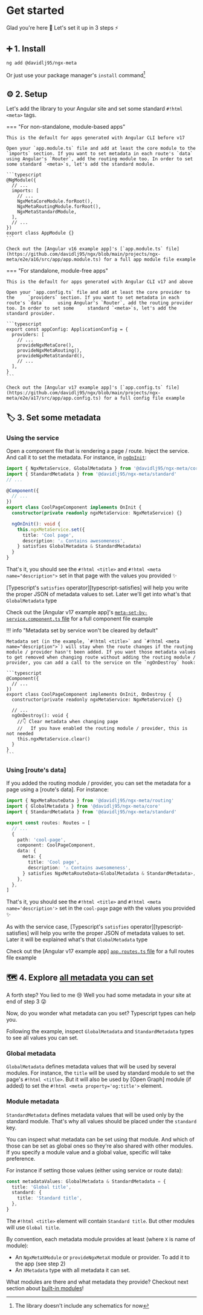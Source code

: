 # Get started

Glad you're here 🥰 Let's set it up in 3 steps ⚡️

## ➕ 1. Install

```
ng add @davidlj95/ngx-meta
```

Or just use your package manager's `install` command[^1]

## ⚙️ 2. Setup

Let's add the library to your Angular site and set some standard `#!html <meta>` tags.

=== "For non-standalone, module-based apps"

    This is the default for apps generated with Angular CLI before v17

    Open your `app.module.ts` file and add at least the core module to the `imports` section. If you want to set metadata in each route's `data` using Angular's `Router`, add the routing module too. In order to set some standard `<meta>`s, let's add the standard module.

    ```typescript
    @NgModule({
      // ...
      imports: [
        // ...
        NgxMetaCoreModule.forRoot(),
        NgxMetaRoutingModule.forRoot(),
        NgxMetaStandardModule,
      ],
      // ...
    })
    export class AppModule {}
    ```

    Check out the [Angular v16 example app]'s [`app.module.ts` file](https://github.com/davidlj95/ngx/blob/main/projects/ngx-meta/e2e/a16/src/app/app.module.ts) for a full app module file example

=== "For standalone, module-free apps"

    This is the default for apps generated with Angular CLI v17 and above

    Open your `app.config.ts` file and add at least the core provider to the     `providers` section. If you want to set metadata in each route's `data`     using Angular's `Router`, add the routing provider too. In order to set some     standard `<meta>`s, let's add the standard provider.

    ```typescript
    export const appConfig: ApplicationConfig = {
      providers: [
        // ...
        provideNgxMetaCore(),
        provideNgxMetaRouting(),
        provideNgxMetaStandard(),
        // ...
      ],
    }
    ```

    Check out the [Angular v17 example app]'s [`app.config.ts` file](https://github.com/davidlj95/ngx/blob/main/projects/ngx-meta/e2e/a17/src/app/app.config.ts) for a full config file example

## 🏷️ 3. Set some metadata

### Using the service

Open a component file that is rendering a page / route. Inject the service. And call it to set the metadata. For instance, in [`ngOnInit`](https://angular.dev/guide/components/lifecycle#ngoninit):

```typescript
import { NgxMetaService, GlobalMetadata } from '@davidlj95/ngx-meta/core'
import { StandardMetadata } from '@davidlj95/ngx-meta/standard'
// ...

@Component({
  // ...
})
export class CoolPageComponent implements OnInit {
  constructor(private readonly ngxMetaService: NgxMetaService) {}

  ngOnInit(): void {
    this.ngxMetaService.set({
      title: 'Cool page',
      description: '⚠️ Contains awesomeness',
    } satisfies GlobalMetadata & StandardMetadata)
  }
}
```

That's it, you should see the `#!html <title>` and `#!html <meta name="description">` set in that page with the values you provided ✨

[Typescript's `satisfies` operator][typescript-satisfies] will help you write the proper JSON of metadata values to set. Later we'll get into what's that `GlobalMetadata` type

Check out the [Angular v17 example app]'s [`meta-set-by-service.component.ts` file](https://github.com/davidlj95/ngx/blob/main/projects/ngx-meta/e2e/a17/src/app/meta-set-by-service/meta-set-by-service.component.ts) for a full component file example

!!! info "Metadata set by service won't be cleared by default"

    Metadata set (in the example, `#!html <title>` and `#!html <meta name="description">`) will stay when the route changes if the routing module / provider hasn't been added. If you want those metadata values to get removed when changing route without adding the routing module / provider, you can add a call to the service on the `ngOnDestroy` hook:

    ```typescript
    @Component({
      // ...
    })
    export class CoolPageComponent implements OnInit, OnDestroy {
      constructor(private readonly ngxMetaService: NgxMetaService) {}

      // ...
      ngOnDestroy(): void {
        //👇 Clear metadata when changing page
        //   If you have enabled the routing module / provider, this is not needed
        this.ngxMetaService.clear()
      }
    }
    ```

### Using [route's data]

If you added the routing module / provider, you can set the metadata for a page using a [route's data]. For instance:

```typescript
import { NgxMetaRouteData } from '@davidlj95/ngx-meta/routing'
import { GlobalMetadata } from '@davidlj95/ngx-meta/core'
import { StandardMetadata } from '@davidlj95/ngx-meta/standard'

export const routes: Routes = [
  // ...
  {
    path: 'cool-page',
    component: CoolPageComponent,
    data: {
      meta: {
        title: 'Cool page',
        description: '⚠️ Contains awesomeness',
      } satisfies NgxMetaRouteData<GlobalMetadata & StandardMetadata>,
    },
  },
]
```

That's it, you should see the `#!html <title>` and `#!html <meta name='description'>` set in the `cool-page` page with the values you provided ✨

As with the service case, [Typescript's `satisfies` operator][typescript-satisfies] will help you write the proper JSON of metadata values to set. Later it will be explained what's that `GlobalMetadata` type

Check out the [Angular v17 example app] [`app.routes.ts` file](https://github.com/davidlj95/ngx/blob/main/projects/ngx-meta/e2e/a17/src/app/app.routes.ts) for a full routes file example

## 🗺️ 4. Explore [all metadata you can set](https://www.youtube.com/watch?v=1kzb6uf0U0k)

A forth step? You lied to me 😢 Well you had some metadata in your site at end of step 3 😜

Now, do you wonder what metadata can you set? Typescript types can help you.

Following the example, inspect `GlobalMetadata` and `StandardMetadata` types to see all values you can set.

### Global metadata

`GlobalMetadata` defines metadata values that will be used by several modules. For instance, the `title` will be used by standard module to set the page's `#!html <title>`. But it will also be used by [Open Graph] module (if added) to set the `#!html <meta property='og:title'>` element.

### Module metadata

`StandardMetadata` defines metadata values that will be used only by the standard module. That's why all values should be placed under the `standard` key.

You can inspect what metadata can be set using that module. And which of those can be set as global ones so they're also shared with other modules. If you specify a module value and a global value, specific will take preference.

For instance if setting those values (either using service or route data):

```typescript
const metadataValues: GlobalMetadata & StandardMetadata = {
  title: 'Global title',
  standard: {
    title: 'Standard title',
  },
}
```

The `#!html <title>` element will contain `Standard title`. But other modules will use `Global title`.

By convention, each metadata module provides at least (where `X` is name of module):

- An `NgxMetaXModule` or `provideNgxMetaX` module or provider. To add it to the app (see step 2)
- An `XMetadata` type with all metadata it can set.

What modules are there and what metadata they provide? Checkout next section about [built-in modules](./built-in-modules/index.md)!

[^1]: The library doesn't include any schematics for now
